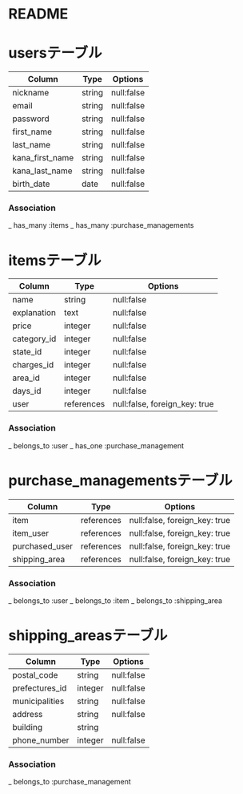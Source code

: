 # README

# usersテーブル
| Column          | Type   | Options    |
|-----------------|--------|------------|
| nickname        | string | null:false |
| email           | string | null:false |
| password        | string | null:false |
| first_name      | string | null:false |
| last_name       | string | null:false |
| kana_first_name | string | null:false |
| kana_last_name  | string | null:false |
| birth_date      | date   | null:false |

### Association
_ has_many :items
_ has_many :purchase_managements

# itemsテーブル
| Column              | Type       | Options                       |
|---------------------|------------|-------------------------------|
| name                | string     | null:false                    |
| explanation         | text       | null:false                    |
| price               | integer    | null:false                    |
| category_id         | integer    | null:false                    |
| state_id            | integer    | null:false                    |
| charges_id          | integer    | null:false                    |
| area_id             | integer    | null:false                    |
| days_id             | integer    | null:false                    |
| user                | references | null:false, foreign_key: true |

### Association
_ belongs_to :user
_ has_one :purchase_management

# purchase_managementsテーブル
| Column         | Type       | Options                       |
|----------------|------------|-------------------------------|
| item           | references | null:false, foreign_key: true |
| item_user      | references | null:false, foreign_key: true |
| purchased_user | references | null:false, foreign_key: true |
| shipping_area  | references | null:false, foreign_key: true |

### Association
_ belongs_to :user
_ belongs_to :item
_ belongs_to :shipping_area

# shipping_areasテーブル
| Column         | Type       | Options                       |
|----------------|------------|-------------------------------|
| postal_code    | string     | null:false                    |
| prefectures_id | integer    | null:false                    |
| municipalities | string     | null:false                    |
| address        | string     | null:false                    |
| building       | string     |                               |
| phone_number   | integer    | null:false                    |

### Association
_ belongs_to :purchase_management
